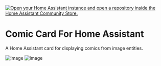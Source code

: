 [![Open your Home Assistant instance and open a repository inside the Home Assistant Community Store.](https://my.home-assistant.io/badges/hacs_repository.svg)](https://my.home-assistant.io/redirect/hacs_repository/?owner=Aasikki&repository=comic-card&category=plugin)
# Comic Card For Home Assistant

A Home Assistant card for displaying comics from image entities.

![image](https://github.com/user-attachments/assets/d82414cd-b84a-4200-87fd-342437bdb2e4)
![image](https://github.com/user-attachments/assets/10e81b46-f0ab-4b6a-80cf-0bd44bd03696)

